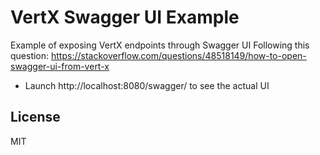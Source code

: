 # VertX Swagger UI Example
Example of exposing VertX endpoints through Swagger UI
Following this question:
https://stackoverflow.com/questions/48518149/how-to-open-swagger-ui-from-vert-x

* Launch http://localhost:8080/swagger/ to see the actual UI


## License 
MIT
